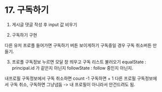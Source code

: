 # 17. 구독하기

1. 게시글 댓글 작성 후 input 값 비우기

2. 구독하기 구현

다른 유저 프로플 들어가면 구독하기 버튼 보이게하기
구독중일 경우 구독 취소버튼 만들기.

3. 프로플 구독정보 누르면 모달 창 띄우고 구독 리스트 불러오기
   equalState : principal.id 가 같은지 아닌지
   followState : follow 중인지 아닌지.

내프로필 구독정보에서 구독 취소하면 count -1 구독하면 + 1
다른 프로필 구독정보에서 구독 취소, 구독하면 그냥냅둠 -> 내 프로필이 아니라서 안건드려도 됨.

